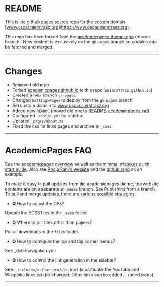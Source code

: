 # README

This is the github pages source repo for the custom domain [www.oscar.nierstrasz.org](https://www.oscar.nierstrasz.org).

This repo has been forked from the [academicpages theme repo](https://github.com/academicpages/academicpages.github.io) (master branch).
New content is exclusively on the `gh-pages` branch so updates can be fetched and merged.

---
# Changes

- Removed old repo
- Forked [academicpages.github.io](https://github.com/academicpages/academicpages.github.io) to this repo (`onierstrasz.github.io`)
- Created a new branch `gh-pages`
- Changed `Setting>Pages` to deploy from the `gh-pages` branch
- Set custom domain to www.oscar.nierstrasz.org
- Added new `README` (moved old one to [README-academicpages.md](README-academicpages.md))
- Configured `_config.yml` for sidebar
- Updated `_pages/about.md`
- Fixed the css for links pages and archive in `_sass`

---
# AcademicPages FAQ

See the [academicpages overview](https://academicpages.github.io) as well as the [minimal mistakes quick start guide](https://mmistakes.github.io/minimal-mistakes/docs/quick-start-guide/).
Also see [Pooja Rani's website](https://poojaruhal.github.io) and the [github repo](https://github.com/poojaruhal/poojaruhal.github.io) as an example.

To make it easy to pull updates from the academicpages theme, the website contents are on a separate `gh-pages` branch.
See [Publishing from a branch](https://docs.github.com/en/pages/getting-started-with-github-pages/configuring-a-publishing-source-for-your-github-pages-site).
To pull and merge updates, there are [various possible strategies](https://stackoverflow.com/questions/20101994/how-to-git-pull-from-master-into-the-development-branch).

* **Q** How to adjust the CSS?

Update the SCSS files in the `_sass` folder.

* **Q** Where to put files other than papers?

Put all downloads in the `files` folder.

* **Q** How to configure the top and top corner menus?

See _data/navigation.yml

* **Q** How to control the link generation in the sidebar?

See: `_includes/author-profile.html`
In particular the YouTube and Wikipedia links can be changed.
Other links can be added ... (need icons).

---
